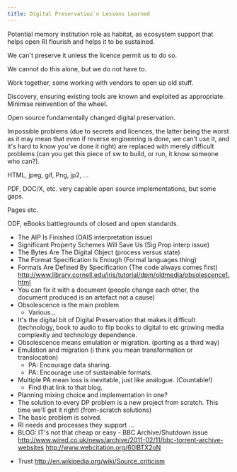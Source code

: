 ```yaml
---
title: Digital Preservatioz`n Lessons Learned
---
```


Potential memory institution role as habitat, as ecosystem support that helps open RI flourish and helps it to be sustained.

We can't preserve it unless the licence permit us to do so.

We cannot do this alone, but we do not have to. 

Work together, some working with vendors to open up old stuff.

Discovery, ensuring existing tools are known and exploited as appropriate. Minimise reinvention of the wheel.

Open source fundamentally changed digital preservation.

Impossible problems (due to secrets and licences, the latter being the worst as it may mean that even if reverse engineering is done, we can't use it, and it's hard to know you've done it right) are replaced with merely difficult problems (can you get this piece of sw to build, or run, it know someone who can?). 

HTML, jpeg, gif, Png, jp2, ...

PDF, DOC/X, etc. very capable open source implementations, but some gaps.

Pages etc.

ODF, eBooks battlegrounds of closed and open standards.




- The AIP Is Finished (OAIS interpretation issue)
- Significant Property Schemes Will Save Us (Sig Prop interp issue)
- The Bytes Are The Digital Object (process versus state)
- The Format Specification Is Enough (Formal languages thing)
- Formats Are Defined By Specification (The code always comes first)
http://www.library.cornell.edu/iris/tutorial/dpm/oldmedia/obsolescence1.html
- You can fix it with a document (people change each other, the document produced is an artefact not a cause)
- Obsolescence is the main problem
    - Various...
- It's the digital bit of Digital Preservation that makes it difficult (technology, book to audio to flip books to digital to etc growing media complexity and technology dependence.
- Obsolescence means emulation or migration. (porting as a third way)
- Emulation and migration (i think you mean transformation or translocation)
    - PA: Encourage data sharing.
    - PA: Encourage use of sustainable formats.
- Multiple PA mean loss is inevitable, just like analogue. (Countable!)
    - Find that link to that blog.
- Planning mixing choice and implementation in one?
- The solution to every DP problem is a new project from scratch. This time we'll get it right! (from-scratch solutions)
- The basic problem is solved.
- RI needs and processes they support ... 
- BLOG: IT's not that cheap or easy - BBC Archive/Shutdown issue <http://www.wired.co.uk/news/archive/2011-02/11/bbc-torrent-archive-websites> <http://www.webcitation.org/60lBTX2oN>
* Trust http://en.wikipedia.org/wiki/Source_criticism
